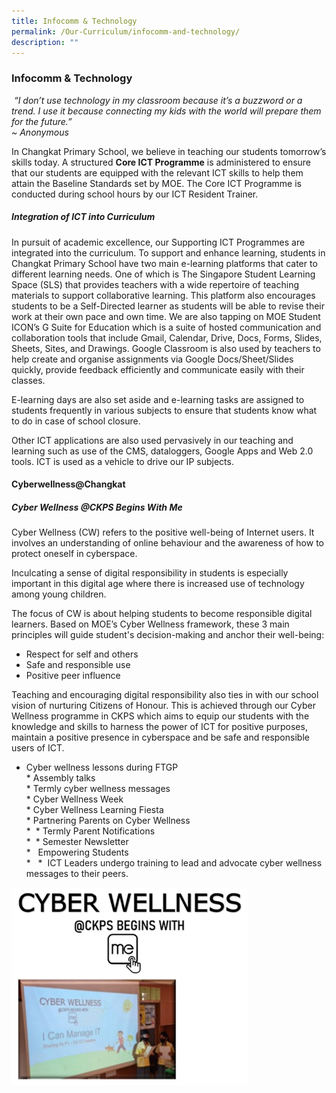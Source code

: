 ```yaml
---
title: Infocomm & Technology
permalink: /Our-Curriculum/infocomm-and-technology/
description: ""
---
```

### Infocomm & Technology

 _“I don’t use technology in my classroom because it’s a buzzword or a trend. I use it because connecting my kids with the world will prepare them for the future.” <br>~ Anonymous_
 
 In Changkat Primary School, we believe in teaching our students tomorrow’s skills today. A structured **Core ICT Programme** is administered to ensure that our students are equipped with the relevant ICT skills to help them attain the Baseline Standards set by MOE. The Core ICT Programme is conducted during school hours by our ICT Resident Trainer.
 
 #####  Integration of ICT into Curriculum
 In pursuit of academic excellence, our Supporting ICT Programmes are integrated into the curriculum. To support and enhance learning, students in Changkat Primary School have two main e-learning platforms that cater to different learning needs. One of which is The Singapore Student Learning Space (SLS) that provides teachers with a wide repertoire of teaching materials to support collaborative learning. This platform also encourages students to be a Self-Directed learner as students will be able to revise their work at their own pace and own time. We are also tapping on MOE Student ICON’s G Suite for Education which is a suite of hosted communication and collaboration tools that include Gmail, Calendar, Drive, Docs, Forms, Slides, Sheets, Sites, and Drawings. Google Classroom is also used by teachers to help create and organise assignments via Google Docs/Sheet/Slides quickly, provide feedback efficiently and communicate easily with their classes.
 
 E-learning days are also set aside and e-learning tasks are assigned to students frequently in various subjects to ensure that students know what to do in case of school closure.
 
 Other ICT applications are also used pervasively in our teaching and learning such as use of the CMS, dataloggers, Google Apps and Web 2.0 tools. ICT is used as a vehicle to drive our IP subjects.
 
#### Cyberwellness@Changkat

##### Cyber Wellness @CKPS Begins With Me
Cyber Wellness (CW) refers to the positive well-being of Internet users. It involves an understanding of online behaviour and the awareness of how to protect oneself in cyberspace.

Inculcating a sense of digital responsibility in students is especially important in this digital age where there is increased use of technology among young children.

The focus of CW is about helping students to become responsible digital learners. Based on MOE’s Cyber Wellness framework, these 3 main principles will guide student's decision-making and anchor their well-being:

* Respect for self and others
* Safe and responsible use
* Positive peer influence

Teaching and encouraging digital responsibility also ties in with our school vision of nurturing Citizens of Honour. This is achieved through our Cyber Wellness programme in CKPS which aims to equip our students with the knowledge and skills to harness the power of ICT for positive purposes, maintain a positive presence in cyberspace and be safe and responsible users of ICT.

* Cyber wellness lessons during FTGP <br>
* Assembly talks<br>
* Termly cyber wellness messages<br>
* Cyber Wellness Week<br>
* Cyber Wellness Learning Fiesta<br>
* Partnering Parents on Cyber Wellness<br>
*  * Termly Parent Notifications<br>
*  * Semester Newsletter<br>
*   Empowering Students<br>
*   *  ICT Leaders undergo training to lead and advocate cyber wellness messages to their peers.

<img src="/images/cy.png" 
     style="width:75%">
